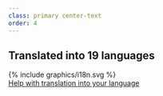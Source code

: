 ```yaml
---
class: primary center-text
order: 4
---
```

## Translated into 19 languages

<div class="graphic">{% include graphics/i18n.svg %}</div>
<a href="https://translations.launchpad.net/haguichi" target="_blank">Help with translation into your language</a>
